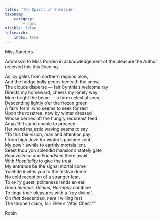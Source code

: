 ```yaml
---
title: 'The Spirit of Yuletide'
taxonomy:
    category:
        - docs
visible: false
tntsearch:
    index: true
---
```


<div class="author">Miss Sanders</div>

Address’d to Miss Porden in acknowledgement of the pleasure the Author received this <span data-tippy="January 2d. 1810" class="green">this Evening</span>.
  
As icy gales from northern regions blow,  
And the hodge holly peeps beneath the snow,  
The clouds disperse — fair Cynthia’s welcome ray  
Directs my homeward, cheers my lonely way;  
More bright the beam — a form celestial seen,  
Descending lightly o’er the frozen green  
A fairy form, who seems to seek for rest  
Upon the rosetree, now by winter dressed  
Whose berries oft the hungry redbreast feed  
Amaz’d! I stand unable to proceed.  
Her wand majestic waving seems to say  
“To this fair vision, man and attention pay  
I from high Jove for winter’s pastime sent,  
My pow’r awhile to earthly mortals lent.  
Seest thou yon splendid mansion’s stately gate  
*Benevolence* and *Friendship* there await  
With *Hospitality* to give the treat.  
My entrance be the signal mortal come  
Yuletide invites you to the festive dome  
No cold reception of a stranger fear,  
To *ev’ry* guest, politeness lends an ear.  
*Good humour*, *Genius*, *Harmony* combine  
To tinge *their* pleasures with a “*ray* divine”.  
On *that* descended, *here* I willing rest  
The throne I claim, fair Ellen’s “Attic Chest.””

Robin